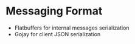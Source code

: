 # Messaging Format
- Flatbuffers for internal messages serialization
- Gojay for client JSON serialization
